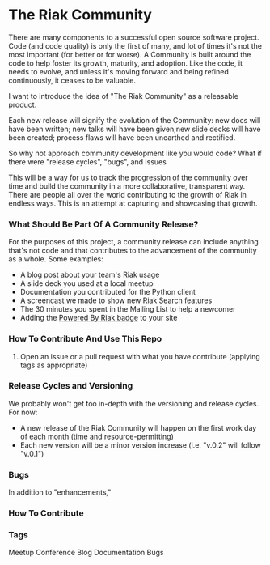 The Riak Community
==================

There are many components to a successful open source software project. Code (and code quality) is only the first of many, and lot of times it's not the most important (for better or for worse). A Community is built around the code to help foster its growth, maturity, and adoption. Like the code, it needs to evolve, and unless it's moving forward and being refined continuously, it ceases to be valuable. 

I want to introduce the idea of "The Riak Community" as a releasable product. 

Each new release will signify the evolution of the Community: new docs will have been written; new talks will have been given;new slide decks will have been created; process flaws will have been unearthed and rectified. 

So why not approach community development like you would code? What if there were "release cycles", "bugs", and issues

This will be a way for us to track the progression of the community over time and build the community in a more collaborative, transparent way. There are people all over the world contributing to the growth of Riak in endless ways. This is an attempt at capturing and showcasing that growth.

### What Should Be Part Of A Community Release?

For the purposes of this project, a community release can include anything that's not code and that contributes to the advancement of the community as a whole. Some examples:

* A blog post about your team's Riak usage
* A slide deck you used at a local meetup
* Documentation you contributed for the Python client 
* A screencast we made to show new Riak Search features
* The 30 minutes you spent in the Mailing List to help a newcomer
* Adding the [Powered By Riak badge](http://wiki.basho.com/We-Run-Riak-Badges.html) to your site 

### How To Contribute And Use This Repo

1. Open an issue or a pull request with what you have contribute (applying tags as appropriate)

### Release Cycles and Versioning 

We probably won't get too in-depth with the versioning and release cycles. For now:

* A new release of the Riak Community will happen on the first work day of each month (time and resource-permitting)
* Each new version will be a minor version increase (i.e. "v.0.2" will follow "v.0.1")

### Bugs 

In addition to "enhancements,"


### How To Contribute 
### Tags 

Meetup
Conference
Blog
Documentation
Bugs



